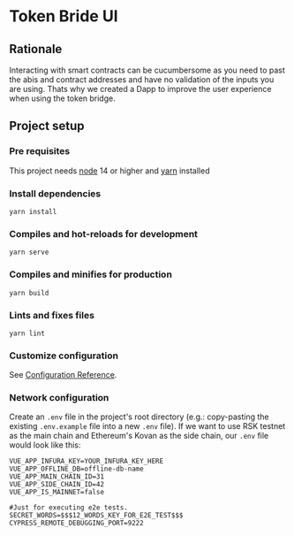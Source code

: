 # Token Bride UI

## Rationale
Interacting with smart contracts can be cucumbersome as you need to past the abis and contract addresses and have no validation of the inputs you are using.
Thats why we created a Dapp to improve the user experience when using the token bridge.


## Project setup

### Pre requisites
This project needs [node](https://nodejs.org/en/) 14 or higher and [yarn](https://yarnpkg.com/getting-started/install) installed

### Install dependencies
```
yarn install
```

### Compiles and hot-reloads for development
```
yarn serve
```

### Compiles and minifies for production
```
yarn build
```

### Lints and fixes files
```
yarn lint
```

### Customize configuration
See [Configuration Reference](https://cli.vuejs.org/config/).

### Network configuration
Create an `.env` file in the project's root directory (e.g.: copy-pasting the existing `.env.example` file into a new `.env` file).
If we want to use RSK testnet as the main chain and Ethereum's Kovan as the side chain, our `.env` file would look like this:
```
VUE_APP_INFURA_KEY=YOUR_INFURA_KEY_HERE
VUE_APP_OFFLINE_DB=offline-db-name
VUE_APP_MAIN_CHAIN_ID=31
VUE_APP_SIDE_CHAIN_ID=42
VUE_APP_IS_MAINNET=false

#Just for executing e2e tests.
SECRET_WORDS=$$$12_WORDS_KEY_FOR_E2E_TEST$$$
CYPRESS_REMOTE_DEBUGGING_PORT=9222
```